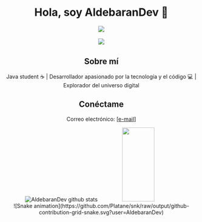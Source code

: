 <h1 align="center">Hola, soy AldebaranDev 👋</h1>

<p align="center">
  <img src="https://i.pinimg.com/originals/aa/a9/2d/aaa92dfb8b4f18822505574280da331c.gif" width="400" />
</p>

<p align="center">
  <img src="https://readme-typing-svg.demolab.com?font=Fira+Code&pause=1000&color=00DF29&center=true&random=false&width=435&lines=Because+I'm+fascinated+with+programming" />
</p>

<h2 align="center">Sobre mí</h2>
<p align="center">
  Java student ☕ | Desarrollador apasionado por la tecnología y el código 💻 | Explorador del universo digital
</p>

<h2 align="center">Conéctame</h2>
<p align="center">
  Correo electrónico: [<a href="mailto:unk076312@gmail.com">e-mail</a>]
</p>

<div align="center">
  <img width="49%" height="195px" src="https://github-readme-stats.vercel.app/api?username=AldebaranDev&show_icons=true&count_private=true&hide_border=true&title_color=02D9F7FF&icon_color=02D9F7FF&text_color=c9d1d9&bg_color=0d1117" alt="AldebaranDev github stats" />

  <img width="41%" height="195px" src="https://github-readme-stats.vercel.app/api/top-langs/?username=AldebaranDev&layout=compact&hide_border=true&title_color=02D9F7FF&text_color=02D9F7FF&bg_color=0d1117" />
</div>

<div align="center">
  ![Snake animation](https://github.com/Platane/snk/raw/output/github-contribution-grid-snake.svg?user=AldebaranDev)
</div>

